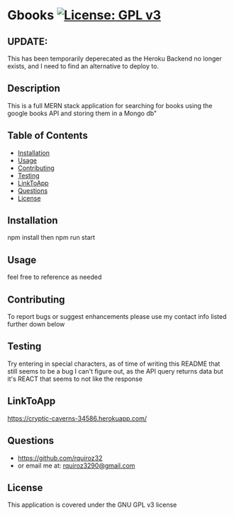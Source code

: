 # Gbooks         [![License: GPL v3](https://img.shields.io/badge/License-GPLv3-blue.svg)](https://www.gnu.org/licenses/gpl-3.0)

## UPDATE:

This has been temporarily deperecated as the Heroku Backend no longer exists, and I need to find an alternative to deploy to. 


## Description
This is a full MERN stack application for searching for books using the google books API and storing them in a Mongo db"

## Table of Contents

* [Installation](#installation)
* [Usage](#usage)
* [Contributing](#Contributing)
* [Testing](#Testing)
* [LinkToApp](#LinkToApp)
* [Questions](#Questions)
* [License](#License)



## Installation
npm install then npm run start

## Usage
feel free to reference as needed

## Contributing
To report bugs or suggest enhancements please use my contact info listed further down below

## Testing

Try entering in special characters, as of time of writing this README that still seems to be a bug I can't figure out, as the API query returns data but it's REACT that seems to not like the response

## LinkToApp
https://cryptic-caverns-34586.herokuapp.com/

## Questions
* https://github.com/rquiroz32
* or email me at: rquiroz3290@gmail.com


## License
This application is covered under the GNU GPL v3 license 
